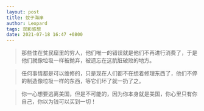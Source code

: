 ```yaml
---
layout: post
title: 蚊子海岸
author: Leopard
tags: 观影感想
date: 2021-07-18 16:47 +0800
---
```


>那些住在贫民窟里的穷人，他们唯一的错误就是他们不再进行消费了，于是他们就像垃圾一样被抛弃，被遗忘在这肮脏破败的地方。

>任何事情都是可以维修的，只是现在人们都不在想着修理东西了，他们不停的制造像垃圾一样的东西，等它们坏了就一扔了之。

>你一心想要逃离美国，但是不可能的，因为你本身就是美国，你心里只有你自己，你以为钱可以买到一切！
